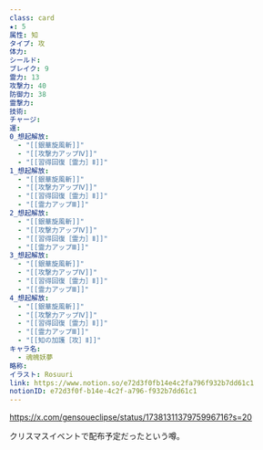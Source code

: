 ```yaml
---
class: card
★: 5
属性: 知
タイプ: 攻
体力: 
シールド: 
ブレイク: 9
霊力: 13
攻撃力: 40
防御力: 38
霊撃力: 
技術: 
チャージ: 
運: 
0_想起解放:
  - "[[銀華旋風斬]]"
  - "[[攻撃力アップⅣ]]"
  - "[[習得回復［霊力］Ⅱ]]"
1_想起解放:
  - "[[銀華旋風斬]]"
  - "[[攻撃力アップⅣ]]"
  - "[[習得回復［霊力］Ⅱ]]"
  - "[[霊力アップⅢ]]"
2_想起解放:
  - "[[銀華旋風斬]]"
  - "[[攻撃力アップⅣ]]"
  - "[[習得回復［霊力］Ⅱ]]"
  - "[[霊力アップⅢ]]"
3_想起解放:
  - "[[銀華旋風斬]]"
  - "[[攻撃力アップⅣ]]"
  - "[[習得回復［霊力］Ⅱ]]"
  - "[[霊力アップⅢ]]"
4_想起解放:
  - "[[銀華旋風斬]]"
  - "[[攻撃力アップⅣ]]"
  - "[[習得回復［霊力］Ⅱ]]"
  - "[[霊力アップⅢ]]"
  - "[[知の加護［攻］Ⅱ]]"
キャラ名:
  - 魂魄妖夢
略称: 
イラスト: Rosuuri
link: https://www.notion.so/e72d3f0fb14e4c2fa796f932b7dd61c1
notionID: e72d3f0f-b14e-4c2f-a796-f932b7dd61c1
---
```


https://x.com/gensoueclipse/status/1738131137975996716?s=20

クリスマスイベントで配布予定だったという噂。